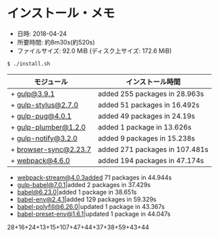 # インストール・メモ

* 日時: 2018-04-24
* 所要時間: 約8m30s(約520s)
* ファイルサイズ: 92.0 MiB (ディスク上サイズ: 172.6 MiB)

```sh
$ ./install.sh
```

モジュール|インストール時間
----------|----------------
+ gulp@3.9.1|added 255 packages in 28.963s
+ gulp-stylus@2.7.0|added 51 packages in 16.492s
+ gulp-pug@4.0.1|added 49 packages in 24.19s
+ gulp-plumber@1.2.0|added 1 package in 13.626s
+ gulp-notify@3.2.0|added 9 packages in 15.238s
+ browser-sync@2.23.7|added 271 packages in 107.481s
+ webpack@4.6.0|added 194 packages in 47.174s
+ webpack-stream@4.0.3added 71 packages in 44.944s
+ gulp-babel@7.0.1|added 2 packages in 37.429s
+ babel@6.23.0|added 1 package in 38.651s
+ babel-env@2.4.1|added 129 packages in 59.329s
+ babel-polyfill@6.26.0|updated 1 package in 43.367s
+ babel-preset-env@1.6.1|updated 1 package in 44.047s

28+16+24+13+15+107+47+44+37+38+59+43+44
